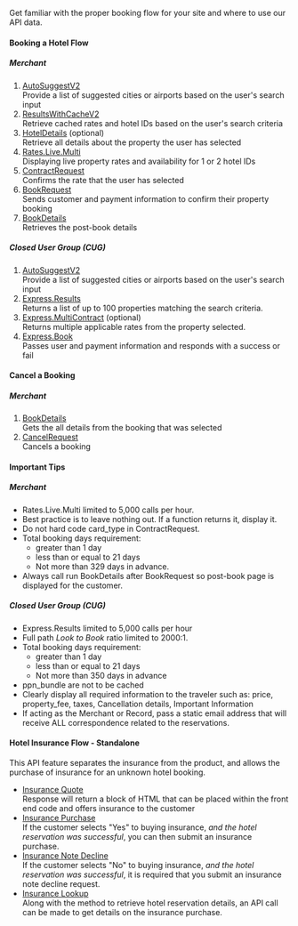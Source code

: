 Get familiar with the proper booking flow for your site and where to use our API data.

#### Booking a Hotel Flow

##### Merchant 

1. [AutoSuggestV2](/developer/documentation/hotel#/paths/~1getAutoSuggestV2/get)  
Provide a list of suggested cities or airports based on the user's search input
2. [ResultsWithCacheV2](#docs)  
Retrieve cached rates and hotel IDs based on the user's search criteria
3. [HotelDetails](/developer/documentation/hotel#/paths/~1getHotelDetails/get) (optional)  
Retrieve all details about the property the user has selected
4. [Rates.Live.Multi](/developer/documentation/hotel#/paths/~1getRates.Live.Multi/get)  
Displaying live property rates and availability for 1 or 2 hotel IDs
5. [ContractRequest](/developer/documentation/hotel#/paths/~1getContractRequest/get)  
Confirms the rate that the user has selected
6. [BookRequest](/developer/documentation/hotel#/paths/~1getBookRequest/post)  
Sends customer and payment information to confirm their property booking
7. [BookDetails](/developer/documentation/hotel#/paths/~1getBookDetailsRequest/get)  
Retrieves the post-book details

##### Closed User Group (CUG)

1. [AutoSuggestV2](#docs)  
Provide a list of suggested cities or airports based on the user's search input
2. [Express.Results](#docs)  
Returns a list of up to 100 properties matching the search criteria.
3. [Express.MultiContract](#docs) (optional)  
Returns multiple applicable rates from the property selected.
4. [Express.Book](#docs)  
Passes user and payment information and responds with a success or fail

#### Cancel a Booking

##### Merchant

1. [BookDetails](/developer/documentation/hotel#/paths/~1getExpress.LookUp/post)  
Gets the all details from the booking that was selected
2. [CancelRequest](/developer/documentation/hotel#/paths/~1getExpress.Cancel/get)  
Cancels a booking

#### Important Tips

##### Merchant

- Rates.Live.Multi limited to 5,000 calls per hour.
- Best practice is to leave nothing out. If a function returns it, display it.
- Do not hard code card_type in ContractRequest.
- Total booking days requirement:
    - greater than 1 day
    - less than or equal to 21 days
    - Not more than 329 days in advance.
- Always call run BookDetails after BookRequest so post-book page is displayed for the customer.

##### Closed User Group (CUG)

- Express.Results limited to 5,000 calls per hour
- Full path *Look to Book* ratio limited to 2000:1.
- Total booking days requirement: 
    - greater than 1 day
    - less than or equal to 21 days 
    - Not more than 350 days in advance
- ppn_bundle are not to be cached 
- Clearly display all required information to the traveler such as: price, property_fee, taxes, Cancellation details, Important Information
- If acting as the Merchant or Record, pass a static email address that will receive ALL correspondence related to the reservations.

#### Hotel Insurance Flow - Standalone

This API feature separates the insurance from the product, and allows the purchase of insurance for an unknown hotel booking.

- [Insurance Quote](#docs)  
Response will return a block of HTML that can be placed within the front end code and offers insurance to the customer
- [Insurance Purchase](#docs)  
If the customer selects "Yes" to buying insurance, *and the hotel reservation was successful*, you can then submit an insurance purchase.
- [Insurance Note Decline](#docs)  
If the customer selects "No" to buying insurance, *and the hotel reservation was successful*, it is required that you submit an insurance note decline request.
- [Insurance Lookup](#docs)  
Along with the method to retrieve hotel reservation details, an API call can be made to get details on the insurance purchase.




